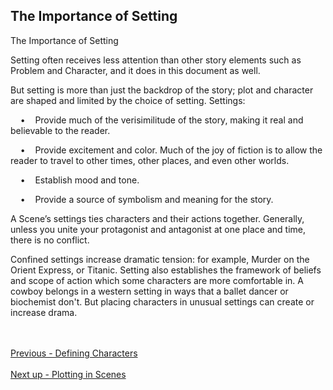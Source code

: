 ## The Importance of Setting ##
The Importance of Setting <br/>

Setting often receives less attention than other story elements such as Problem and Character, and it does in this document as well. <br/>

But setting is more than just the backdrop of the story; plot and character are shaped and limited by the choice of setting.  Settings: <br/>

&nbsp;&nbsp;&nbsp;&nbsp;•&nbsp;&nbsp;&nbsp;&nbsp;Provide much of the verisimilitude of the story, making it real and believable to the reader.

&nbsp;&nbsp;&nbsp;&nbsp;•&nbsp;&nbsp;&nbsp;&nbsp;Provide excitement and color.  Much of the joy of fiction is to allow the reader to travel to other times, other places, and even other worlds.

&nbsp;&nbsp;&nbsp;&nbsp;•&nbsp;&nbsp;&nbsp;&nbsp;Establish mood and tone.

&nbsp;&nbsp;&nbsp;&nbsp;•&nbsp;&nbsp;&nbsp;&nbsp;Provide a source of symbolism and meaning for the story.


A Scene’s settings ties characters and their actions together.  Generally, unless you unite your protagonist and antagonist at one place and time, there is no conflict.   <br/>

Confined settings increase dramatic tension: for example, Murder on the Orient Express, or Titanic.  Setting also establishes the framework of beliefs and scope of action which some characters are more comfortable in.  A cowboy belongs in a western setting in ways that a ballet dancer or biochemist don't.  But placing characters in unusual settings can create or increase drama. <br/>

 <br/><br/>
[Previous - Defining Characters](Defining_Characters.md) <br/><br/>
[Next up - Plotting in Scenes](Plotting_in_Scenes.md)
